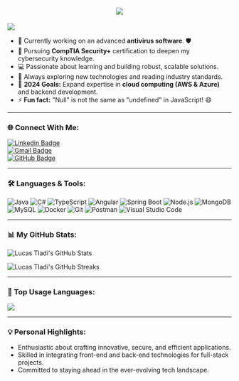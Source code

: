 <h1 align="center">
  <a href="https://git.io/typing-svg">
    <img src="https://readme-typing-svg.herokuapp.com/?lines=Hello,+There!+👋;I'm+Lucas+Tladi....;Nice+to+meet+you!&center=true&size=30">
  </a>
</h1>

![](https://komarev.com/ghpvc/?username=LJ-II&color=brightgreen)

- 🔭 Currently working on an advanced **antivirus software**. 🛡️  
- 🌱 Pursuing **CompTIA Security+** certification to deepen my cybersecurity knowledge.  
- 💻 Passionate about learning and building robust, scalable solutions.  
- 📰 Always exploring new technologies and reading industry standards.  
- 🥅 **2024 Goals:** Expand expertise in **cloud computing (AWS & Azure)** and backend development.  
- ⚡ **Fun fact:** "Null" is not the same as "undefined" in JavaScript! 😄  

---

### 🌐 Connect With Me:

[![Linkedin Badge](https://img.shields.io/badge/LinkedIn-0077B5?style=for-the-badge&logo=linkedin&logoColor=white)](https://www.linkedin.com/in/lucas-tladi)  
[![Gmail Badge](https://img.shields.io/badge/Outlook-0078D4?style=for-the-badge&logo=microsoft-outlook&logoColor=white)](mailto:lucas.tladi@outlook.com)  
[![GitHub Badge](https://img.shields.io/badge/GitHub-100000?style=for-the-badge&logo=github&logoColor=white)](https://github.com/LJ-II)  

---

### 🛠️ Languages & Tools:

![Java](https://img.shields.io/badge/Java-ED8B00?style=flat-square&logo=java&logoColor=white)
![C#](https://img.shields.io/badge/C%23-239120?style=flat-square&logo=c-sharp&logoColor=white)
![TypeScript](https://img.shields.io/badge/TypeScript-007ACC?style=flat-square&logo=typescript&logoColor=white)
![Angular](https://img.shields.io/badge/Angular-DD0031?style=flat-square&logo=angular&logoColor=white)
![Spring Boot](https://img.shields.io/badge/Spring_Boot-6DB33F?style=flat-square&logo=spring&logoColor=white)
![Node.js](https://img.shields.io/badge/Node.js-43853D?style=flat-square&logo=node.js&logoColor=white)
![MongoDB](https://img.shields.io/badge/MongoDB-4EA94B?style=flat-square&logo=mongodb&logoColor=white)
![MySQL](https://img.shields.io/badge/MySQL-4479A1?style=flat-square&logo=mysql&logoColor=white)
![Docker](https://img.shields.io/badge/Docker-2496ED?style=flat-square&logo=docker&logoColor=white)
![Git](https://img.shields.io/badge/Git-F05032?style=flat-square&logo=git&logoColor=white)
![Postman](https://img.shields.io/badge/Postman-FF6C37?style=flat-square&logo=postman&logoColor=white)
![Visual Studio Code](https://img.shields.io/badge/VS%20Code-0078D4?style=flat-square&logo=visual-studio-code&logoColor=white)

---

### 📊 My GitHub Stats:

<p>
  <img align="center" src="https://github-readme-stats.vercel.app/api?username=LJ-II&show_icons=true&include_all_commits=true&theme=algolia&hide_border=true" alt="Lucas Tladi's GitHub Stats" />
</p>
<p>
  <img align="center" src="https://github-readme-streak-stats.herokuapp.com/?user=LJ-II&theme=algolia" alt="Lucas Tladi's GitHub Streaks" />
</p>

---

### 🌟 Top Usage Languages:

<img align="center" src="https://github-readme-stats.vercel.app/api/top-langs/?username=LJ-II&layout=compact&theme=algolia&hide_border=true&&langs_count=10" />

---


### 💡 Personal Highlights:
- Enthusiastic about crafting innovative, secure, and efficient applications.
- Skilled in integrating front-end and back-end technologies for full-stack projects.
- Committed to staying ahead in the ever-evolving tech landscape.
